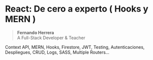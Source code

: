 # React: De cero a experto ( Hooks y MERN )
> **Fernando Herrera**  
> A Full-Stack Developer & Teacher

Context API, MERN, Hooks, Firestore, JWT, Testing, Autenticaciones, Despliegues, CRUD, Logs, SASS, Multiple Routers...